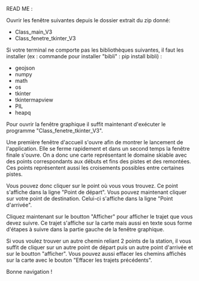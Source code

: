 READ ME :

Ouvrir les fenêtre suivantes depuis le dossier extrait du zip donné: 

- Class_main_V3
- Class_fenetre_tkinter_V3


Si votre terminal ne comporte pas les bibliothèques suivantes, il faut les installer (ex : commande pour installer "bibli" : pip install bibli) : 

- geojson
- numpy
- math
- os 
- tkinter
- tkintermapview
- PIL
- heapq


Pour ouvrir la fenêtre graphique il suffit maintenant d'exécuter le programme "Class_fenetre_tkinter_V3". 

Une première fenêtre d'accueil s'ouvre afin de montrer le lancement de l'application. Elle se ferme rapidement et dans un second temps la fenêtre finale s'ouvre.  On a donc une carte représentant le domaine skiable avec des points correspondants aux débuts et fins des pistes et des remontées. Ces points représentent aussi les croisements possibles entre certaines pistes. 

Vous pouvez donc cliquer sur le point où vous vous trouvez. Ce point s'affiche dans la ligne "Point de départ". Vous pouvez maintenant cliquer sur votre point de destination. Celui-ci s'affiche dans la ligne "Point d'arrivée".

Cliquez maintenant sur le boutton "Afficher" pour afficher le trajet que vous devez suivre. Ce trajet s'affiche sur la carte mais aussi en texte sous forme d'étapes à suivre dans la partie gauche de la fenêtre graphique. 

Si vous voulez trouver un autre chemin reliant 2 points de la station, il vous suffit de cliquer sur un autre point de départ puis un autre point d'arrivée et sur le boutton "afficher". Vous pouvez aussi effacer les chemins affichés sur la carte avec le bouton "Effacer les trajets précédents". 

Bonne navigation !

